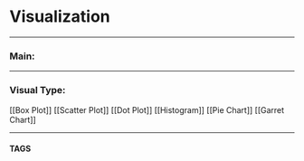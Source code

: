 # Visualization


---
### Main:



---

### Visual Type:
[[Box Plot]]
[[Scatter Plot]]
[[Dot Plot]]
[[Histogram]]
[[Pie Chart]]
[[Garret Chart]]


---
#### TAGS